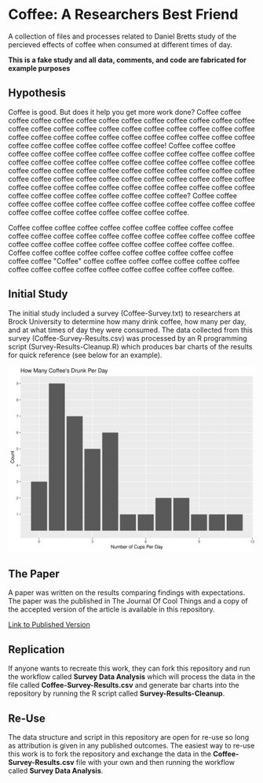 # Coffee: A Researchers Best Friend
A collection of files and processes related to Daniel Bretts study of the percieved effects of coffee when consumed at different times of day.

**This is a fake study and all data, comments, and code are fabricated for example purposes**

## Hypothesis

Coffee is good.  But does it help you get more work done?  Coffee coffee coffee coffee coffee coffee coffee coffee coffee coffee coffee coffee coffee coffee coffee coffee coffee coffee coffee coffee coffee coffee coffee coffee coffee coffee coffee coffee coffee coffee coffee coffee coffee coffee coffee coffee coffee coffee coffee coffee coffee coffee! Coffee coffee coffee coffee coffee coffee coffee coffee coffee coffee coffee coffee coffee coffee coffee coffee coffee coffee coffee coffee coffee coffee coffee coffee coffee coffee coffee coffee coffee coffee coffee coffee coffee coffee coffee coffee coffee coffee coffee coffee coffee coffee coffee coffee coffee coffee coffee coffee coffee coffee coffee coffee coffee coffee coffee coffee coffee coffee coffee coffee coffee coffee coffee coffee coffee coffee?  Coffee coffee coffee coffee coffee coffee coffee coffee coffee coffee coffee coffee coffee coffee coffee coffee coffee coffee coffee coffee coffee.

Coffee coffee coffee coffee coffee coffee coffee coffee coffee coffee coffee coffee coffee coffee coffee coffee coffee coffee coffee coffee coffee coffee coffee coffee coffee coffee coffee coffee coffee coffee coffee.  Coffee coffee coffee coffee coffee coffee coffee coffee coffee coffee coffee coffee "Coffee" coffee coffee coffee coffee coffee coffee coffee coffee coffee coffee coffee coffee coffee coffee coffee coffee coffee.


## Initial Study

The initial study included a survey (Coffee-Survey.txt) to researchers at Brock University to determine how many drink coffee, how many per day, and at what times of day they were consumed.  The data collected from this survey (Coffee-Survey-Results.csv) was processed by an R programming script (Survey-Results-Cleanup.R) which produces bar charts of the results for quick reference (see below for an example).

![A bar chart of fake survey results from a coffee survey](Survey-Visualizations/coffees-per-day.jpg)

## The Paper

A paper was written on the results comparing findings with expectations.  The paper was the published in The Journal Of Cool Things and a copy of the accepted version of the article is available in this repository.

[Link to Published Version](www.Fakelink.com)

## Replication

If anyone wants to recreate this work, they can fork this repository and run the workflow called **Survey Data Analysis** which will process the data in the file called **Coffee-Survey-Results.csv** and generate bar charts into the repository by running the R script called **Survey-Results-Cleanup**.  

## Re-Use

The data structure and script in this repository are open for re-use so long as attribution is given in any published outcomes.  The easiest way to re-use this work is to fork the repository and exchange the data in the **Coffee-Survey-Results.csv** file with your own and then running the workflow called **Survey Data Analysis**.

